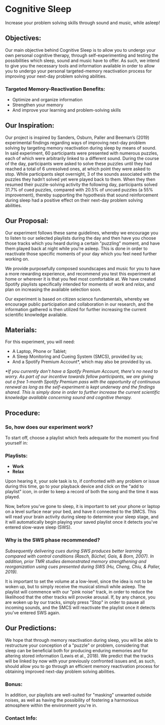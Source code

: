 # Cognitive Sleep

Increase your problem solving skills through sound and music, while asleep!

## Objectives:

Our main objective behind Cognitive Sleep is to allow you to undergo your own personal cognitive therapy, through self-experimenting and testing the possibilities which sleep, sound and music have to offer. As such, we intend to give you the necessary tools and information available in order to allow you to undergo your personal targeted-memory reactivation process for improving your next-day problem solving abilities.

### Targeted Memory-Reactivation Benefits:

- Optimize and organize information
- Strengthen your memory
- And improve your learning and problem-solving skills 

## Our Inspiration: 

Our project is inspired by Sanders, Osburn, Paller and Beeman’s (2019) experimental findings regarding ways of improving next-day problem solving by targeting memory reactivation during sleep by means of sound. In said experiment, 60 participants were presented with numerous puzzles, each of which were arbitrarily linked to a different sound. During the course of the day, participants were asked to solve these puzzles until they had reached a total of 6 unresolved ones, at which point they were asked to stop.
While participants slept overnight, 3 of the sounds associated with the puzzles they hadn’t solved yet were played back to them. When they then resumed their puzzle-solving activity the following day, participants solved 31.7% of cued puzzles, compared with 20.5% of uncued puzzles (a 55% improvement), thereby supporting the hypothesis that sound reinforcement during sleep had a positive effect on their next-day problem solving abilities.

## Our Proposal:

Our experiment follows these same guidelines, whereby we encourage you to listen to our selected playlists during the day and then have you choose those tracks which you heard during a certain "puzzling" moment, and have them played back at night while you're asleep. This is done in order to reactivate those specific moments of your day which you feel need further working on.

We provide purposefully composed soundscapes and music for you to have a more rewarding experience, and recommend you test this experiment at home or wherever it is that you feel most comfortable at. We have created Spotify playlists specifically intended for moments of _work_ and _relax_, and plan on increasing the available selection soon.

Our experiment is based on citizen science fundamentals, whereby we encourage public participation and collaboration in our research, and the information gathered is then utilized for further increasing the current scientific knowledge available.

## Materials:
For this experiment, you will need:

- A Laptop, Phone or Tablet;
- A Sleep Monitoring and Cueing System (SMCS), provided by us; 
- And a Spotify Premium Account*, which may also be provided by us. 

_*If you currently don't have a Spotify Premium Account, there's no need to worry. As part of our incentive towards fellow participants, we are giving out a free 1-month Spotify Premium pass with the opportunity of continuous renewal as long as the self-experiment is kept underway and the findings shared. This is simply done in order to further increase the current scientific knowledge available concerning sound and cognitive therapy._

## Procedure:

### So, how does our experiment work? 

To start off, choose a playlist which feels adequate for the moment you find yourself in:

### Playlists:

- **Work**
- **Relax**

Upon hearing it, your sole task is to, if confronted with any problem or issue during this time, go to your playback device and click on the "add to playlist" icon, in order to keep a record of both the song and the time it was played.

Now, before you've gone to sleep, it is important to set your phone or laptop on a level surface near your bed, and have it connected to the SMCS. This will read your brain activity during sleep to determine your sleep stage, and it will automatically begin playing your saved playlist once it detects you've entered slow-wave sleep (SWS).

### Why is the SWS phase recommended?

_Subsequently delivering cues during SWS produces better learning compared with control conditions (Rasch, Büchel, Gais, & Born, 2007). In addition, prior TMR studies demonstrated memory strengthening and reorganization using cues presented during SWS (Hu, Cheng, Chiu, & Paller, 2019)._ 

It is important to set the volume at a low-level, since the idea is not to be woken up, but to simply receive the musical stimuli while asleep. The playlist will commence with our "pink noise" track, in order to reduce the likelihood that the other tracks will provoke arousal. If, by any chance, you are woken up by our tracks, simply press "Stop" in order to pause all incoming sounds, and the SMCS will reactivate the playlist once it detects you've entered SWS again.

## Our Predictions:

We hope that through memory reactivation during sleep, you will be able to restructure your conception of a "puzzle" or problem, considering that sleep can be beneficial both for producing enduring memories and for altering stored information (Lewis et al., 2018). We predict that the tracks will be linked by now with your previously confronted issues and, as such, should allow you to go through an efficient memory reactivation process for obtaining improved next-day problem solving abilities.

### Bonus:

In addition, our playlists are well-suited for "masking" unwanted outside noises, as well as having the possibility of fostering a harmonious atmosphere within the environment you're in.

### Contact Info: 
